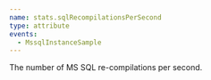 ```yaml
---
name: stats.sqlRecompilationsPerSecond
type: attribute
events:
  - MssqlInstanceSample
---
```


The number of MS SQL re-compilations per second.